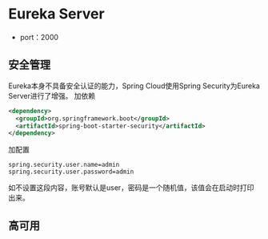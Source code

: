 # Eureka Server
- port：2000

## 安全管理
Eureka本身不具备安全认证的能力，Spring Cloud使用Spring Security为Eureka Server进行了增强。
加依赖
```xml
<dependency>
  <groupId>org.springframework.boot</groupId>
  <artifactId>spring-boot-starter-security</artifactId>
</dependency>
```

加配置
```properties
spring.security.user.name=admin
spring.security.user.password=admin
```
如不设置这段内容，账号默认是user，密码是一个随机值，该值会在启动时打印出来。

## 高可用